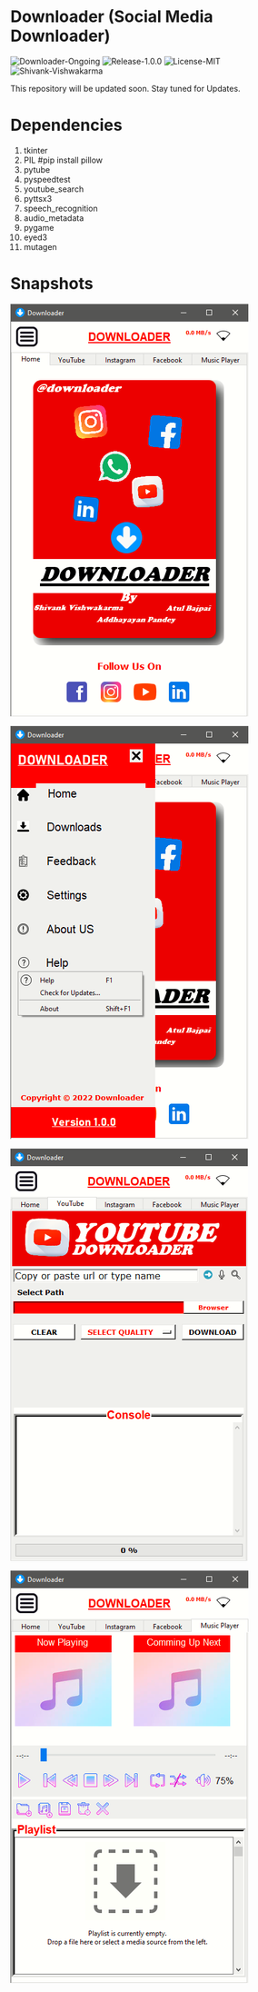 # Downloader (Social Media Downloader)

![Downloader-Ongoing](https://img.shields.io/badge/Downloader-Ongoing-brightgreen)
![Release-1.0.0](https://img.shields.io/badge/Release-1.0.0-brightgreen)
![License-MIT](https://img.shields.io/badge/License-MIT-brightgreen)
![Shivank-Vishwakarma](https://img.shields.io/badge/Shivank-Vishwakarma-red)

This repository will be updated soon. Stay tuned for Updates.
# Dependencies

1. tkinter
2. PIL #pip install pillow
3. pytube
4. pyspeedtest
5. youtube_search
6. pyttsx3
7. speech_recognition
8. audio_metadata
9. pygame
10. eyed3
11. mutagen

# Snapshots
![](/snapshots/snap1.png)

![](/snapshots/snap2.png)

![](/snapshots/snap3.png)

![](/snapshots/snap4.png)
